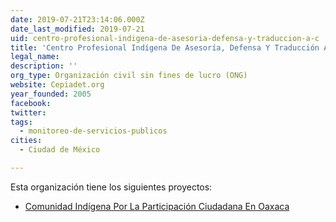 ```yaml
---
date: 2019-07-21T23:14:06.000Z
date_last_modified: 2019-07-21
uid: centro-profesional-indigena-de-asesoria-defensa-y-traduccion-a-c
title: 'Centro Profesional Indígena De Asesoría, Defensa Y Traducción A.C.'
legal_name: 
description: ''
org_type: Organización civil sin fines de lucro (ONG)
website: Cepiadet.org
year_founded: 2005
facebook: 
twitter: 
tags:
  - monitoreo-de-servicios-publicos
cities: 
  - Ciudad de México

---
```


Esta organización tiene los siguientes proyectos:

- [Comunidad Indígena Por La Participación Ciudadana En Oaxaca](/proyectos/comunidad-indigena-por-la-participacion-ciudadana-en-oaxaca)
